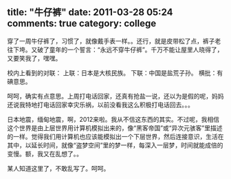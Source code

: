 title: "牛仔裤"
date: 2011-03-28 05:24
comments: true
category: college
--------------------


穿了一周牛仔裤了，习惯了，就像戴手表一样。。还行，就是皮带松了点，裤子老往下垮。又破了童年的一个誓言：“永远不穿牛仔裤”。千万不能让屋里人晓得了，又要笑我了，嘿嘿。

校内上看到的对联： 上联：日本是大核民族。 下联：中国是盐荒子孙。 横批：有碘意思。

呵呵，确实有点意思。上周打电话回家，还真有抢盐一说，还以为是假的呢，妈妈还说我特地打电话回家幸灾乐祸，以前没看我这么积极打电话回去。。。
<!-- more -->
日本地震，缅甸地震，啊，2012来啦。我从不信这东西的其实。不过呢，我相信这个世界是由上层世界用计算机模拟出来的，像“黑客帝国”或“异次元骇客”里描述的一样。觉得我们用计算机也应该能模拟出一个下层世界，然后连接意识，生活在其中，以延长时间，就像“盗梦空间”里的梦一样，每深入一层梦，时间就能成倍的变慢。额，我又在乱想了。。

某人知道这里了，不敢乱写了。呵呵。